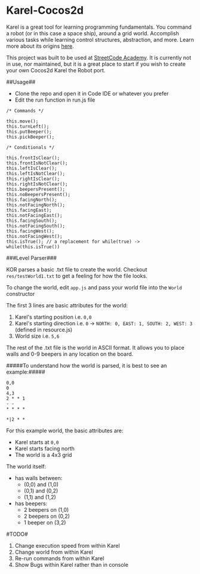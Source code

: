 Karel-Cocos2d
===

Karel is a great tool for learning programming fundamentals. You command a robot (or in this case a space ship), around a grid world. Accomplish various tasks while learning control structures, abstraction, and more. Learn more about its origins [here](http://en.wikipedia.org/wiki/Karel_%28programming_language%29). 

This project was built to be used at [StreetCode Academy](http://www.liveinpeace.org/streetcode-academy/). It is currently not in use, nor maintained, but it is a great place to start if you wish to create your own Cocos2d Karel the Robot port.

##Usage##

- Clone the repo and open it in Code IDE or whatever you prefer
- Edit the run function in run.js file
```
/* Commands */

this.move();
this.turnLeft();
this.putBeeper();
this.pickBeeper();

/* Conditionals */

this.frontIsClear();
this.frontIsNotClear();
this.leftIsClear();
this.leftIsNotClear();
this.rightIsClear();
this.rightIsNotClear();
this.beepersPresent();
this.noBeepersPresent();
this.facingNorth();
this.notFacingNorth();
this.facingEast);
this.notFacingEast();
this.facingSouth();
this.notFacingSouth();
this.facingWest();
this.notFacingWest();
this.isTrue(); // a replacement for while(true) -> while(this.isTrue())
```

###Level Parser###

KOR parses a basic .txt file to create the world. Checkout `res/testWorld1.txt` to get a feeling for how the file looks.

To change the world, edit `app.js` and pass your world file into the `World` constructor

The first 3 lines are basic attributes for the world:

1. Karel's starting position i.e. `0,0`
2. Karel's starting direction i.e. `0` -> `NORTH: 0, EAST: 1, SOUTH: 2, WEST: 3` (defined in resource.js)
3. World size i.e. `5,6` 

The rest of the .txt file is the world in ASCII format. It allows you to place walls and 0-9 beepers in any location on the board.

#####To understand how the world is parsed, it is best to see an example:#####

```
0,0
0
4,3
2 * * 1
- -    
* * * *
      
*|2 * *
```
For this example world, the basic attributes are:
- Karel starts at `0,0`
- Karel starts facing north
- The world is a 4x3 grid

The world itself:
- has walls between:
  - (0,0) and (1,0)
  - (0,1) and (0,2)
  - (1,1) and (1,2)
- has beepers:
  - 2 beepers on (1,0)
  - 2 beepers on (0,2)
  - 1 beeper on (3,2)


#TODO#
1. Change execution speed from within Karel
2. Change world from within Karel
3. Re-run commands from within Karel
4. Show Bugs within Karel rather than in console
